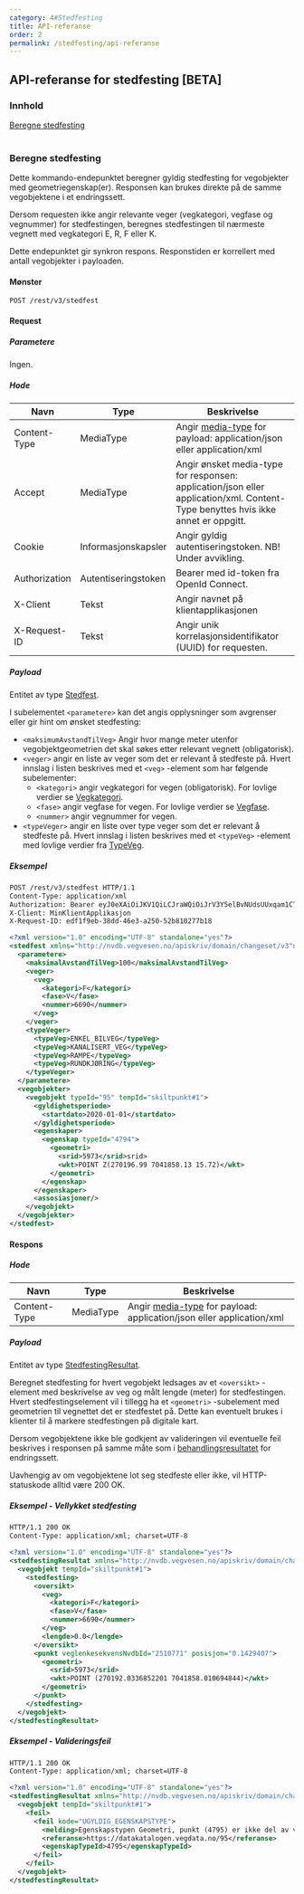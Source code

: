 ```yaml
---
category: 4#Stedfesting
title: API-referanse
order: 2
permalink: /stedfesting/api-referanse
---
```


## API-referanse for stedfesting [BETA]

### Innhold

[Beregne stedfesting](#beregne-stedfesting)  
<br/>


### Beregne stedfesting

Dette kommando-endepunktet beregner gyldig stedfesting for vegobjekter med geometriegenskap(er). Responsen kan brukes
direkte på de samme vegobjektene i et endringssett.

Dersom requesten ikke angir relevante veger (vegkategori, vegfase og vegnummer) for stedfestingen, beregnes stedfestingen til nærmeste
vegnett med vegkategori E, R, F eller K.

Dette endepunktet gir synkron respons. Responstiden er korrellert med antall vegobjekter i payloaden.

#### Mønster

```
POST /rest/v3/stedfest
```

#### Request

##### Parametere

Ingen.
        
##### Hode

Navn|Type|Beskrivelse
-|-|-
Content-Type|MediaType|Angir [media-type](https://www.iana.org/assignments/media-types/media-types.xhtml) for payload: application/json eller application/xml
Accept|MediaType|Angir ønsket media-type for responsen: application/json eller application/xml. Content-Type benyttes hvis ikke annet er oppgitt.
Cookie|Informasjonskapsler|Angir gyldig autentiseringstoken. NB! Under avvikling.
Authorization|Autentiseringstoken|Bearer med id-token fra OpenId Connect.
X-Client|Tekst|Angir navnet på klientapplikasjonen
X-Request-ID|Tekst|Angir unik korrelasjonsidentifikator (UUID) for requesten.

##### Payload

Entitet av type [Stedfest](https://nvdbapiskriv.atlas.vegvesen.no/rest/v3/stedfest/stedfest.xsd).

I subelementet ```<parametere>``` kan det angis opplysninger som avgrenser eller gir hint om ønsket stedfesting:

* ```<maksimumAvstandTilVeg>``` Angir hvor mange meter utenfor vegobjektgeometrien det skal søkes etter relevant vegnett (obligatorisk).
* ```<veger>``` angir en liste av veger som det er relevant å stedfeste på. Hvert innslag i listen beskrives med et ```<veg>``` -element som har følgende subelementer:
  * ```<kategori>``` angir vegkategori for vegen (obligatorisk). For lovlige verdier se [Vegkategori](https://nvdbapiskriv.atlas.vegvesen.no/rest/v3/stedfest/vegkategori.xsd).
  * ```<fase>``` angir vegfase for vegen. For lovlige verdier se [Vegfase](https://nvdbapiskriv.atlas.vegvesen.no/rest/v3/stedfest/vegfase.xsd).
  * ```<nummer>``` angir vegnummer for vegen.
* ```<typeVeger>``` angir en liste over type veger som det er relevant å stedfeste på. Hvert innslag i listen beskrives med et ```<typeVeg>``` -element med lovlige verdier fra [TypeVeg](https://nvdbapiskriv.atlas.vegvesen.no/rest/v3/stedfest/typeveg.xsd).

##### Eksempel

```xml
POST /rest/v3/stedfest HTTP/1.1
Content-Type: application/xml
Authorization: Bearer eyJ0eXAiOiJKV1QiLCJraWQiOiJrV3Y5elBvNUdsUUxqam1CTkdHQW1hMmtRMmM9IiwiYWxnIjoiUlMyNTYifQ...
X-Client: MinKlientApplikasjon
X-Request-ID: edf1f9eb-38dd-46e3-a250-52b810277b18

<?xml version="1.0" encoding="UTF-8" standalone="yes"?>
<stedfest xmlns="http://nvdb.vegvesen.no/apiskriv/domain/changeset/v3">
  <parametere>
    <maksimalAvstandTilVeg>100</maksimalAvstandTilVeg>
    <veger>
      <veg>
        <kategori>F</kategori>
        <fase>V</fase>
        <nummer>6690</nummer>
      </veg>
    </veger>
    <typeVeger>
      <typeVeg>ENKEL_BILVEG</typeVeg>
      <typeVeg>KANALISERT_VEG</typeVeg>
      <typeVeg>RAMPE</typeVeg>
      <typeVeg>RUNDKJØRING</typeVeg>
    </typeVeger>        
  </parametere>
  <vegobjekter>
    <vegobjekt typeId="95" tempId="skiltpunkt#1">
      <gyldighetsperiode>
        <startdato>2020-01-01</startdato>
      </gyldighetsperiode>
      <egenskaper>
        <egenskap typeId="4794">
          <geometri>
            <srid>5973</srid>srid>
            <wkt>POINT Z(270196.99 7041858.13 15.72)</wkt>
          </geometri>
        </egenskap>
      </egenskaper>
      <assosiasjoner/>
    </vegobjekt>
  </vegobjekter>
</stedfest>
```

#### Respons

##### Hode

Navn|Type|Beskrivelse
-|-|-
Content-Type|MediaType|Angir [media-type](https://www.iana.org/assignments/media-types/media-types.xhtml) for payload: application/json eller application/xml

##### Payload

Entitet av type [StedfestingResultat](https://nvdbapiskriv.atlas.vegvesen.no/rest/v3/stedfest/stedfest-resultat.xsd).

Beregnet stedfesting for hvert vegobjekt ledsages av et ```<oversikt>``` -element med beskrivelse av veg og målt
lengde (meter) for stedfestingen. Hvert stedfestingselement vil i tillegg ha et ```<geometri>``` -subelement med geometrien
til vegnettet det er stedfestet på. Dette kan eventuelt brukes i klienter til å markere stedfestingen på digitale
kart.

Dersom vegobjektene ikke ble godkjent av valideringen vil eventuelle feil beskrives i responsen på samme måte som i 
[behandlingsresultatet](../endringssett/behandlingsresultat.md) for endringssett.

Uavhengig av om vegobjektene lot seg stedfeste eller ikke, vil HTTP-statuskode alltid være 200 OK.
 
##### Eksempel - Vellykket stedfesting

```xml
HTTP/1.1 200 OK
Content-Type: application/xml; charset=UTF-8

<?xml version="1.0" encoding="UTF-8" standalone="yes"?>
<stedfestingResultat xmlns="http://nvdb.vegvesen.no/apiskriv/domain/changeset/v3">
  <vegobjekt tempId="skiltpunkt#1">
    <stedfesting>
      <oversikt>
        <veg>
          <kategori>F</kategori>
          <fase>V</fase>
          <nummer>6690</nummer>
        </veg>
        <lengde>0.0</lengde>
      </oversikt>
      <punkt veglenkesekvensNvdbId="2510771" posisjon="0.1429407">
        <geometri>
          <srid>5973</srid>
          <wkt>POINT (270192.0336852201 7041858.010694844)</wkt>
        </geometri>
      </punkt>
    </stedfesting>
  </vegobjekt>
</stedfestingResultat>
```

##### Eksempel - Valideringsfeil

```xml
HTTP/1.1 200 OK
Content-Type: application/xml; charset=UTF-8

<?xml version="1.0" encoding="UTF-8" standalone="yes"?>
<stedfestingResultat xmlns="http://nvdb.vegvesen.no/apiskriv/domain/changeset/v3">
  <vegobjekt tempId="skiltpunkt#1">
    <feil>
      <feil kode="UGYLDIG_EGENSKAPSTYPE">
        <melding>Egenskapstypen Geometri, punkt (4795) er ikke del av vegobjekttypen Skiltpunkt (95)</melding>
        <referanse>https://datakatalogen.vegdata.no/95</referanse>
        <egenskapTypeId>4795</egenskapTypeId>
      </feil>
    </feil>
  </vegobjekt>
</stedfestingResultat>
```
